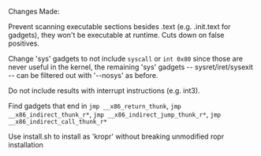 Changes Made:

Prevent scanning executable sections besides .text (e.g. .init.text for gadgets), they won't be executable at runtime. Cuts down on false positives.

Change 'sys' gadgets to not include `syscall` or `int 0x80` since those are never useful in the kernel, the remaining 'sys' gadgets -- sysret/iret/sysexit -- can be filtered out with '--nosys' as before.

Do not include results with interrupt instructions (e.g. int3).

Find gadgets that end in `jmp __x86_return_thunk`, `jmp __x86_indirect_thunk_r*`, `jmp __x86_indirect_jump_thunk_r*`, `jmp __x86_indirect_call_thunk_r*`

Use install.sh to install as 'kropr' without breaking unmodified ropr installation
